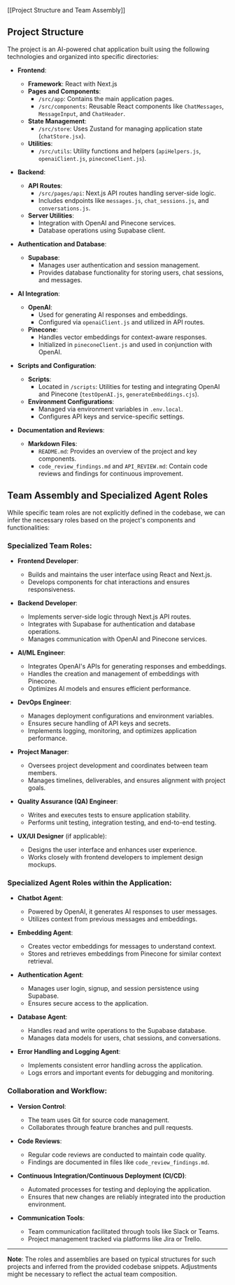 [[Project Structure and Team Assembly]]

## Project Structure

The project is an AI-powered chat application built using the following technologies and organized into specific directories:

- **Frontend**:
  - **Framework**: React with Next.js
  - **Pages and Components**:
    - `/src/app`: Contains the main application pages.
    - `/src/components`: Reusable React components like `ChatMessages`, `MessageInput`, and `ChatHeader`.
  - **State Management**:
    - `/src/store`: Uses Zustand for managing application state (`chatStore.jsx`).
  - **Utilities**:
    - `/src/utils`: Utility functions and helpers (`apiHelpers.js`, `openaiClient.js`, `pineconeClient.js`).

- **Backend**:
  - **API Routes**:
    - `/src/pages/api`: Next.js API routes handling server-side logic.
    - Includes endpoints like `messages.js`, `chat_sessions.js`, and `conversations.js`.
  - **Server Utilities**:
    - Integration with OpenAI and Pinecone services.
    - Database operations using Supabase client.

- **Authentication and Database**:
  - **Supabase**:
    - Manages user authentication and session management.
    - Provides database functionality for storing users, chat sessions, and messages.

- **AI Integration**:
  - **OpenAI**:
    - Used for generating AI responses and embeddings.
    - Configured via `openaiClient.js` and utilized in API routes.
  - **Pinecone**:
    - Handles vector embeddings for context-aware responses.
    - Initialized in `pineconeClient.js` and used in conjunction with OpenAI.

- **Scripts and Configuration**:
  - **Scripts**:
    - Located in `/scripts`: Utilities for testing and integrating OpenAI and Pinecone (`testOpenAI.js`, `generateEmbeddings.cjs`).
  - **Environment Configurations**:
    - Managed via environment variables in `.env.local`.
    - Configures API keys and service-specific settings.

- **Documentation and Reviews**:
  - **Markdown Files**:
    - `README.md`: Provides an overview of the project and key components.
    - `code_review_findings.md` and `API_REVIEW.md`: Contain code reviews and findings for continuous improvement.

## Team Assembly and Specialized Agent Roles

While specific team roles are not explicitly defined in the codebase, we can infer the necessary roles based on the project's components and functionalities:

### Specialized Team Roles:

- **Frontend Developer**:
  - Builds and maintains the user interface using React and Next.js.
  - Develops components for chat interactions and ensures responsiveness.

- **Backend Developer**:
  - Implements server-side logic through Next.js API routes.
  - Integrates with Supabase for authentication and database operations.
  - Manages communication with OpenAI and Pinecone services.

- **AI/ML Engineer**:
  - Integrates OpenAI's APIs for generating responses and embeddings.
  - Handles the creation and management of embeddings with Pinecone.
  - Optimizes AI models and ensures efficient performance.

- **DevOps Engineer**:
  - Manages deployment configurations and environment variables.
  - Ensures secure handling of API keys and secrets.
  - Implements logging, monitoring, and optimizes application performance.

- **Project Manager**:
  - Oversees project development and coordinates between team members.
  - Manages timelines, deliverables, and ensures alignment with project goals.

- **Quality Assurance (QA) Engineer**:
  - Writes and executes tests to ensure application stability.
  - Performs unit testing, integration testing, and end-to-end testing.

- **UX/UI Designer** (if applicable):
  - Designs the user interface and enhances user experience.
  - Works closely with frontend developers to implement design mockups.

### Specialized Agent Roles within the Application:

- **Chatbot Agent**:
  - Powered by OpenAI, it generates AI responses to user messages.
  - Utilizes context from previous messages and embeddings.

- **Embedding Agent**:
  - Creates vector embeddings for messages to understand context.
  - Stores and retrieves embeddings from Pinecone for similar context retrieval.

- **Authentication Agent**:
  - Manages user login, signup, and session persistence using Supabase.
  - Ensures secure access to the application.

- **Database Agent**:
  - Handles read and write operations to the Supabase database.
  - Manages data models for users, chat sessions, and conversations.

- **Error Handling and Logging Agent**:
  - Implements consistent error handling across the application.
  - Logs errors and important events for debugging and monitoring.

### Collaboration and Workflow:

- **Version Control**:
  - The team uses Git for source code management.
  - Collaborates through feature branches and pull requests.

- **Code Reviews**:
  - Regular code reviews are conducted to maintain code quality.
  - Findings are documented in files like `code_review_findings.md`.

- **Continuous Integration/Continuous Deployment (CI/CD)**:
  - Automated processes for testing and deploying the application.
  - Ensures that new changes are reliably integrated into the production environment.

- **Communication Tools**:
  - Team communication facilitated through tools like Slack or Teams.
  - Project management tracked via platforms like Jira or Trello.

---

**Note**: The roles and assemblies are based on typical structures for such projects and inferred from the provided codebase snippets. Adjustments might be necessary to reflect the actual team composition.